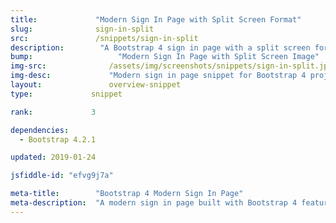 ```yaml
---
title:             "Modern Sign In Page with Split Screen Format"
slug:              sign-in-split
src:               /snippets/sign-in-split
description:	    "A Bootstrap 4 sign in page with a split screen format featuring an image and form fields"
bump:			        "Modern Sign In Page with Split Screen Image"
img-src:	    	  /assets/img/screenshots/snippets/sign-in-split.jpg
img-desc:		      "Modern sign in page snippet for Bootstrap 4 projects"
layout:		    	  overview-snippet
type:             snippet

rank:             3

dependencies:     
  - Bootstrap 4.2.1

updated: 2019-01-24

jsfiddle-id: "efvg9j7a"

meta-title:        "Bootstrap 4 Modern Sign In Page"
meta-description:  "A modern sign in page built with Bootstrap 4 featuring login form fields and a split screen image"
---
```

